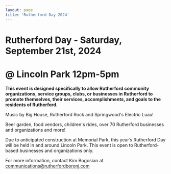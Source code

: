 ```yaml
---
layout: page
title: 'Rutherford Day 2024'
---
```


# Rutherford Day - Saturday, September 21st, 2024

# @ Lincoln Park 12pm-5pm

**This event is designed specifically to allow Rutherford community organizations, service groups, clubs, or businesses in Rutherford to promote themselves, their services, accomplishments, and goals to the residents of Rutherford.**

Music by Big House, Rutherford Rock and Springwood's Electric Luau!

Beer garden, food vendors, children's rides, over 70 Rutherford businesses and organizations and more!

Due to anticipated construction at Memorial Park, this year’s Rutherford Day will be held in and around Lincoln Park. This event is open to Rutherford-based businesses and organizations only.

For more information, contact Kim Bogosian at communications@rutherfordboronj.com
